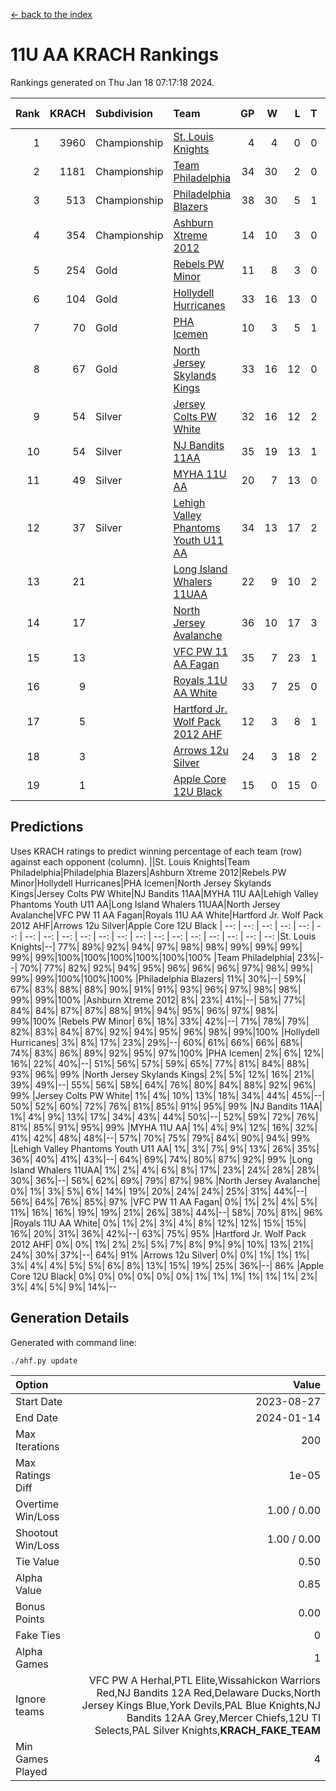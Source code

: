[<- back to the index](readme.md)
# 11U AA KRACH Rankings
Rankings generated on Thu Jan 18 07:17:18 2024.

Rank|KRACH|Subdivision|Team|GP|W|L|T|OTW|OTL|SoS|Exp Wins|Win Diff
---:|---:|:---|:---|---:|---:|---:|---:|---:|---:|---:|---:|---:
1|3960|Championship|[St. Louis Knights](https://gamesheetstats.com/seasons/3659/teams/143319/schedule)|4|4|0|0|0|0|132|4.8|-0.0
2|1181|Championship|[Team Philadelphia](https://gamesheetstats.com/seasons/3659/teams/140788/schedule)|34|30|2|0|1|1|138|31.9|0.0
3|513|Championship|[Philadelphia Blazers](https://gamesheetstats.com/seasons/3659/teams/140785/schedule)|38|30|5|1|1|1|260|32.3|-0.0
4|354|Championship|[Ashburn Xtreme 2012](https://gamesheetstats.com/seasons/3659/teams/140775/schedule)|14|10|3|0|1|0|220|11.9|0.0
5|254|Gold|[Rebels PW Minor](https://gamesheetstats.com/seasons/3659/teams/140786/schedule)|11|8|3|0|0|0|210|8.9|0.0
6|104|Gold|[Hollydell Hurricanes](https://gamesheetstats.com/seasons/3659/teams/140777/schedule)|33|16|13|0|1|3|436|17.9|0.0
7|70|Gold|[PHA Icemen](https://gamesheetstats.com/seasons/3659/teams/143313/schedule)|10|3|5|1|1|0|222|5.4|0.0
8|67|Gold|[North Jersey Skylands Kings](https://gamesheetstats.com/seasons/3659/teams/140784/schedule)|33|16|12|0|2|3|159|18.9|0.0
9|54|Silver|[Jersey Colts PW White](https://gamesheetstats.com/seasons/3659/teams/140778/schedule)|32|16|12|2|2|0|100|19.9|0.0
10|54|Silver|[NJ Bandits 11AA](https://gamesheetstats.com/seasons/3659/teams/140782/schedule)|35|19|13|1|0|2|122|20.4|0.0
11|49|Silver|[MYHA 11U AA](https://gamesheetstats.com/seasons/3659/teams/140781/schedule)|20|7|13|0|0|0|319|7.9|0.0
12|37|Silver|[Lehigh Valley Phantoms Youth U11 AA](https://gamesheetstats.com/seasons/3659/teams/140779/schedule)|34|13|17|2|1|1|295|15.9|0.0
13|21||[Long Island Whalers 11UAA](https://gamesheetstats.com/seasons/3659/teams/140780/schedule)|22|9|10|2|0|1|64|10.9|0.0
14|17||[North Jersey Avalanche](https://gamesheetstats.com/seasons/3659/teams/140783/schedule)|36|10|17|3|1|5|135|13.4|0.0
15|13||[VFC PW 11 AA Fagan](https://gamesheetstats.com/seasons/3659/teams/140789/schedule)|35|7|23|1|3|1|255|11.4|0.0
16|9||[Royals 11U AA White](https://gamesheetstats.com/seasons/3659/teams/140787/schedule)|33|7|25|0|1|0|257|8.9|0.0
17|5||[Hartford Jr. Wolf Pack 2012 AHF](https://gamesheetstats.com/seasons/3659/teams/140776/schedule)|12|3|8|1|0|0|33|4.4|0.0
18|3||[Arrows 12u Silver](https://gamesheetstats.com/seasons/3659/teams/140774/schedule)|24|3|18|2|0|1|66|4.9|0.0
19|1||[Apple Core 12U Black](https://gamesheetstats.com/seasons/3659/teams/140773/schedule)|15|0|15|0|0|0|312|0.9|0.0

## Predictions
Uses KRACH ratings to predict winning percentage of each team (row) against each opponent (column).
||St. Louis Knights|Team Philadelphia|Philadelphia Blazers|Ashburn Xtreme 2012|Rebels PW Minor|Hollydell Hurricanes|PHA Icemen|North Jersey Skylands Kings|Jersey Colts PW White|NJ Bandits 11AA|MYHA 11U AA|Lehigh Valley Phantoms Youth U11 AA|Long Island Whalers 11UAA|North Jersey Avalanche|VFC PW 11 AA Fagan|Royals 11U AA White|Hartford Jr. Wolf Pack 2012 AHF|Arrows 12u Silver|Apple Core 12U Black
| --: | --: | --: | --: | --: | --: | --: | --: | --: | --: | --: | --: | --: | --: | --: | --: | --: | --: | --: | --: 
|St. Louis Knights|--| 77%| 89%| 92%| 94%| 97%| 98%| 98%| 99%| 99%| 99%| 99%| 99%|100%|100%|100%|100%|100%|100%
|Team Philadelphia| 23%|--| 70%| 77%| 82%| 92%| 94%| 95%| 96%| 96%| 96%| 97%| 98%| 99%| 99%| 99%|100%|100%|100%
|Philadelphia Blazers| 11%| 30%|--| 59%| 67%| 83%| 88%| 88%| 90%| 91%| 91%| 93%| 96%| 97%| 98%| 98%| 99%| 99%|100%
|Ashburn Xtreme 2012|  8%| 23%| 41%|--| 58%| 77%| 84%| 84%| 87%| 87%| 88%| 91%| 94%| 95%| 96%| 97%| 98%| 99%|100%
|Rebels PW Minor|  6%| 18%| 33%| 42%|--| 71%| 78%| 79%| 82%| 83%| 84%| 87%| 92%| 94%| 95%| 96%| 98%| 99%|100%
|Hollydell Hurricanes|  3%|  8%| 17%| 23%| 29%|--| 60%| 61%| 66%| 66%| 68%| 74%| 83%| 86%| 89%| 92%| 95%| 97%|100%
|PHA Icemen|  2%|  6%| 12%| 16%| 22%| 40%|--| 51%| 56%| 57%| 59%| 65%| 77%| 81%| 84%| 88%| 93%| 96%| 99%
|North Jersey Skylands Kings|  2%|  5%| 12%| 16%| 21%| 39%| 49%|--| 55%| 56%| 58%| 64%| 76%| 80%| 84%| 88%| 92%| 96%| 99%
|Jersey Colts PW White|  1%|  4%| 10%| 13%| 18%| 34%| 44%| 45%|--| 50%| 52%| 60%| 72%| 76%| 81%| 85%| 91%| 95%| 99%
|NJ Bandits 11AA|  1%|  4%|  9%| 13%| 17%| 34%| 43%| 44%| 50%|--| 52%| 59%| 72%| 76%| 81%| 85%| 91%| 95%| 99%
|MYHA 11U AA|  1%|  4%|  9%| 12%| 16%| 32%| 41%| 42%| 48%| 48%|--| 57%| 70%| 75%| 79%| 84%| 90%| 94%| 99%
|Lehigh Valley Phantoms Youth U11 AA|  1%|  3%|  7%|  9%| 13%| 26%| 35%| 36%| 40%| 41%| 43%|--| 64%| 69%| 74%| 80%| 87%| 92%| 99%
|Long Island Whalers 11UAA|  1%|  2%|  4%|  6%|  8%| 17%| 23%| 24%| 28%| 28%| 30%| 36%|--| 56%| 62%| 69%| 79%| 87%| 98%
|North Jersey Avalanche|  0%|  1%|  3%|  5%|  6%| 14%| 19%| 20%| 24%| 24%| 25%| 31%| 44%|--| 56%| 64%| 76%| 85%| 97%
|VFC PW 11 AA Fagan|  0%|  1%|  2%|  4%|  5%| 11%| 16%| 16%| 19%| 19%| 21%| 26%| 38%| 44%|--| 58%| 70%| 81%| 96%
|Royals 11U AA White|  0%|  1%|  2%|  3%|  4%|  8%| 12%| 12%| 15%| 15%| 16%| 20%| 31%| 36%| 42%|--| 63%| 75%| 95%
|Hartford Jr. Wolf Pack 2012 AHF|  0%|  0%|  1%|  2%|  2%|  5%|  7%|  8%|  9%|  9%| 10%| 13%| 21%| 24%| 30%| 37%|--| 64%| 91%
|Arrows 12u Silver|  0%|  0%|  1%|  1%|  1%|  3%|  4%|  4%|  5%|  5%|  6%|  8%| 13%| 15%| 19%| 25%| 36%|--| 86%
|Apple Core 12U Black|  0%|  0%|  0%|  0%|  0%|  0%|  1%|  1%|  1%|  1%|  1%|  1%|  2%|  3%|  4%|  5%|  9%| 14%|--

## Generation Details

Generated with command line:
```
./ahf.py update
```

| Option | Value |
| :----- | ----: |
| Start Date | 2023-08-27 |
| End Date | 2024-01-14 |
| Max Iterations | 200 |
| Max Ratings Diff | 1e-05 |
| Overtime Win/Loss | 1.00 / 0.00 |
| Shootout Win/Loss | 1.00 / 0.00 |
| Tie Value | 0.50 |
| Alpha Value | 0.85 |
| Bonus Points | 0.00 |
| Fake Ties | 0 |
| Alpha Games | 1 |
| Ignore teams | VFC PW A Herhal,PTL Elite,Wissahickon Warriors Red,NJ Bandits 12A Red,Delaware Ducks,North Jersey Kings Blue,York Devils,PAL Blue Knights,NJ Bandits 12AA Grey,Mercer Chiefs,12U TI Selects,PAL Silver Knights,__KRACH_FAKE_TEAM__ |
| Min Games Played | 4 |

